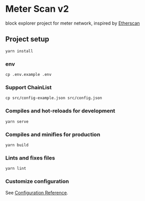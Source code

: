 # Meter Scan v2

block explorer project for meter network, inspired by [Etherscan](https://etherscan.com)

## Project setup
```
yarn install
```

### env

```shell
cp .env.example .env
```

### Support ChainList

```shell
cp src/config-example.json src/config.json
```

### Compiles and hot-reloads for development
```
yarn serve
```

### Compiles and minifies for production
```
yarn build
```

### Lints and fixes files
```
yarn lint
```

### Customize configuration
See [Configuration Reference](https://cli.vuejs.org/config/).
